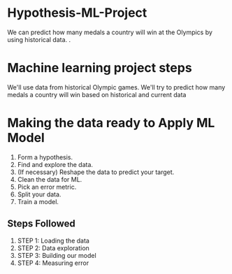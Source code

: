 # Hypothesis-ML-Project
We can predict how many medals a country will win at the Olympics by using historical data.
.

# Machine learning project steps
We'll use data from historical Olympic games. We'll try to predict how many medals a country will win based on historical and current data


# Making the data ready to Apply ML Model

1. Form a hypothesis.
2. Find and explore the data.
3. (If necessary) Reshape the data to predict your target.
4. Clean the data for ML.
5. Pick an error metric.
6. Split your data.
7. Train a model.

## Steps Followed
1. STEP 1: Loading the data
2. STEP 2: Data exploration
3. STEP 3: Building our model
4. STEP 4: Measuring error


